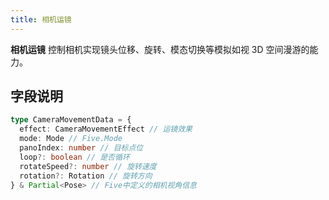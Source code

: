 ```yaml
---
title: 相机运镜
---
```


**相机运镜** 控制相机实现镜头位移、旋转、模态切换等模拟如视 3D 空间漫游的能力。

## 字段说明
```ts
type CameraMovementData = {
  effect: CameraMovementEffect // 运镜效果
  mode: Mode // Five.Mode
  panoIndex: number // 目标点位
  loop?: boolean // 是否循环
  rotateSpeed?: number // 旋转速度
  rotation?: Rotation // 旋转方向
} & Partial<Pose> // Five中定义的相机视角信息
```


